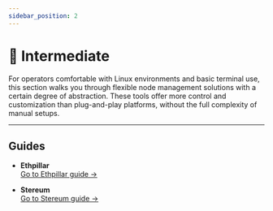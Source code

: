 ```yaml
---
sidebar_position: 2
---
```


# 🧰 Intermediate

For operators comfortable with Linux environments and basic terminal use, this section walks you through flexible node management solutions with a certain degree of abstraction. These tools offer more control and customization than plug-and-play platforms, without the full complexity of manual setups.

---

## Guides

- **Ethpillar**  
  [Go to Ethpillar guide →](./ethpillar)

- **Stereum**  
  [Go to Stereum guide →](./stereum)
